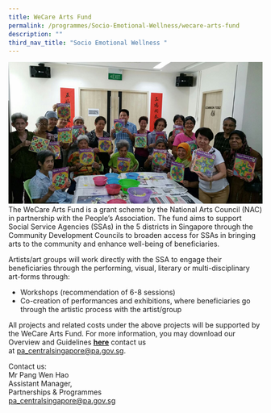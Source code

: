 ```yaml
---
title: WeCare Arts Fund
permalink: /programmes/Socio-Emotional-Wellness/wecare-arts-fund
description: ""
third_nav_title: "Socio Emotional Wellness "
---
```

![WeCare Arts](/images/Programmes/5c2d0c2b-7e49-4877-9f6c-54aacd57718a_wecare-art-fund-main-pic.jpg)
The WeCare Arts Fund is a grant scheme by the National Arts Council (NAC) in partnership with the People’s Association. The fund aims to support Social Service Agencies (SSAs) in the 5 districts in Singapore through the Community Development Councils to broaden access for SSAs in bringing arts to the community and enhance well-being of beneficiaries.

Artists/art groups will work directly with the SSA to engage their beneficiaries through the performing, visual, literary or multi-disciplinary art-forms through:

*   Workshops (recommendation of 6-8 sessions)
*   Co-creation of performances and exhibitions, where beneficiaries go through the artistic process with the artist/group

All projects and related costs under the above projects will be supported by the WeCare Arts Fund. For more information, you may download our Overview and Guidelines [**here**](https://www-cdc-gov-sg-admin.cwp.sg/docs/librariesprovider2/documents-cscdc/resources/wecare-arts-fund---overview-and-guidelines-(updated-25may2021).docx?sfvrsn=d4fc33e_4) contact us at [pa\_centralsingapore@pa.gov.sg](mailto:pa_centralsingapore@pa.gov.sg).

Contact us:  
Mr Pang Wen Hao  
Assistant Manager,  
Partnerships & Programmes  
[pa_centralsingapore@pa.gov.sg](mailto:pa_centralsingapore@pa.gov.sg)